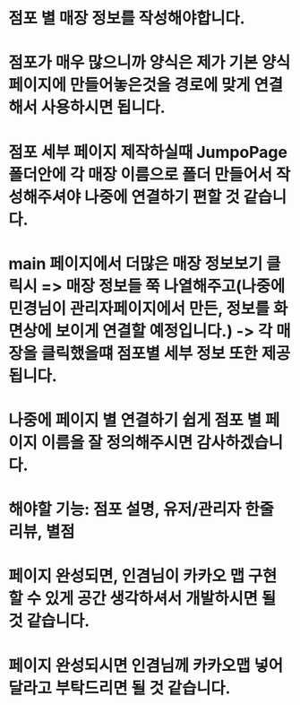 # 점포 별 매장 정보를 작성해야합니다.

# 점포가 매우 많으니까 양식은 제가 기본 양식 페이지에 만들어놓은것을 경로에 맞게 연결해서 사용하시면 됩니다.

# 점포 세부 페이지 제작하실때 JumpoPage 폴더안에 각 매장 이름으로 폴더 만들어서 작성해주셔야 나중에 연결하기 편할 것 같습니다.

# main 페이지에서 더많은 매장 정보보기 클릭시 => 매장 정보들 쭉 나열해주고(나중에 민경님이 관리자페이지에서 만든, 정보를 화면상에 보이게 연결할 예정입니다.) -> 각 매장을 클릭했을떄 점포별 세부 정보 또한 제공됩니다.

# 나중에 페이지 별 연결하기 쉽게 점포 별 페이지 이름을 잘 정의해주시면 감사하겠습니다.

# 해야할 기능: 점포 설명, 유저/관리자 한줄 리뷰, 별점

# 페이지 완성되면, 인겸님이 카카오 맵 구현할 수 있게 공간 생각하셔서 개발하시면 될 것 같습니다.

# 페이지 완성되시면 인겸님께 카카오맵 넣어달라고 부탁드리면 될 것 같습니다.

